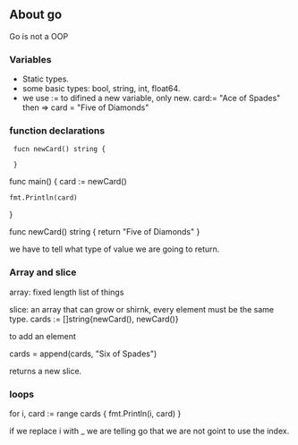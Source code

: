 ## About go

Go is not a OOP

### Variables

- Static types.
- some basic types: bool, string, int, float64.
- we use := to difined a new variable, only new.
 card:= "Ace of Spades"
 then => 
 card = "Five of Diamonds"

 ### function declarations

```
 fucn newCard() string {

 }
 ```

 func main() {
	card := newCard()

	fmt.Println(card)
}

func newCard() string {
	return "Five of Diamonds"
}

 we have to tell what type of value we are going to return.

 ### Array and slice

 array: fixed length list of things
 
 slice: an array that can grow or shirnk, every element must be the same type.
cards := []string{newCard(), newCard()}

to add an element

cards = append(cards, "Six of Spades")

returns a new slice.

### loops

for i, card := range cards {
	fmt.Println(i, card)
}

if we replace i with _ we are telling go that we are not goint to use the index.



